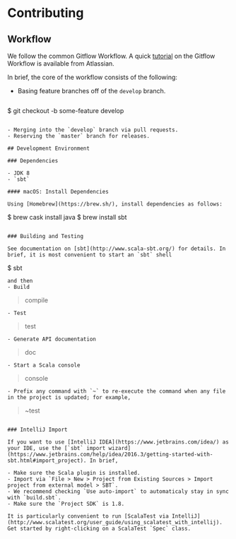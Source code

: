 # Contributing

## Workflow

We follow the common Gitflow Workflow. A quick [tutorial](https://www.atlassian.com/git/tutorials/comparing-workflows#gitflow-workflow) on the Gitflow Workflow is available from Atlassian.

In brief, the core of the workflow consists of the following:

- Basing feature branches off of the `develop` branch.

  ```
$ git checkout -b some-feature develop
```

- Merging into the `develop` branch via pull requests.
- Reserving the `master` branch for releases.

## Development Environment

### Dependencies

- JDK 8
- `sbt`

#### macOS: Install Dependencies

Using [Homebrew](https://brew.sh/), install dependencies as follows:
```
$ brew cask install java
$ brew install sbt
```

### Building and Testing 

See documentation on [sbt](http://www.scala-sbt.org/) for details. In brief, it is most convenient to start an `sbt` shell
```
$ sbt
```
and then
- Build
  ```
> compile  
```
- Test
  ```
> test
```
- Generate API documentation
  ```
> doc
```
- Start a Scala console
  ```
> console
```  
- Prefix any command with `~` to re-execute the command when any file in the project is updated; for example,
  ```
> ~test  
```

### IntelliJ Import

If you want to use [IntelliJ IDEA](https://www.jetbrains.com/idea/) as your IDE, use the [`sbt` import wizard](https://www.jetbrains.com/help/idea/2016.3/getting-started-with-sbt.html#import_project). In brief,

- Make sure the Scala plugin is installed.
- Import via `File > New > Project from Existing Sources > Import project from external model > SBT`.
- We recommend checking `Use auto-import` to automaticaly stay in sync with `build.sbt`.
- Make sure the `Project SDK` is 1.8.

It is particularly convenient to run [ScalaTest via IntelliJ](http://www.scalatest.org/user_guide/using_scalatest_with_intellij). Get started by right-clicking on a ScalaTest `Spec` class.
